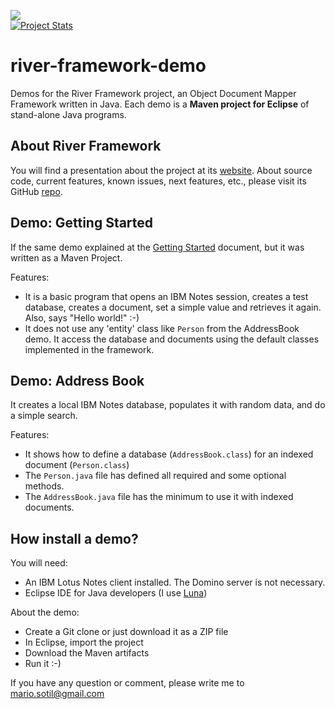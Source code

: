 <img src="http://www.river-framework.org/images/river-header.png" /><br/>
[![Project Stats](https://www.openhub.net/p/river-framework/widgets/project_thin_badge.gif)](https://www.openhub.net/p/river-framework)

# river-framework-demo

Demos for the River Framework project, an Object Document Mapper Framework written in Java. Each demo is a **Maven project for Eclipse** of stand-alone Java programs.

## About River Framework

You will find a presentation about the project at its [website](http://www.riverframework.org/). About source code, current features, known issues, next features, etc., please visit its GitHub [repo](https://github.com/mariosotil/river-framework).


## Demo: Getting Started

If the same demo explained at the [Getting Started](https://github.com/mariosotil/river-framework-documentation/blob/master/getting-started.md) document, but it was written as a Maven Project.

Features:
- It is a basic program that opens an IBM Notes session, creates a test database, creates a document, set a simple value and retrieves it again. Also, says "Hello world!" :-)  
- It does not use any 'entity' class like `Person` from the AddressBook demo. It access the database and documents using the  default classes implemented in the framework. 


## Demo: Address Book
It creates a local IBM Notes database, populates it with random data, and do a simple search. 

Features:
- It shows how to define a database (`AddressBook.class`) for an indexed document (`Person.class`)
- The `Person.java` file has defined all required and some optional methods.
- The `AddressBook.java` file has the minimum to use it with indexed documents. 


## How install a demo?
You will need:
- An IBM Lotus Notes client installed. The Domino server is not necessary.
- Eclipse IDE for Java developers (I use [Luna](http://www.eclipse.org/downloads/packages/eclipse-ide-java-developers/marsr))
  
About the demo:
- Create a Git clone or just download it as a ZIP file
- In Eclipse, import the project 
- Download the Maven artifacts
- Run it :-)
 
If you have any question or comment, please write me to [mario.sotil@gmail.com](mailto:mario.sotil@gmail.com)
